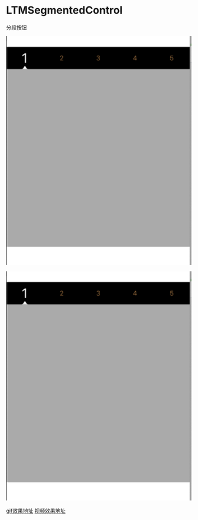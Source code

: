 # LTMSegmentedControl
分段按钮

![效果](https://github.com/Les-Trois-Mousquetaires/LTMSegmentedControl/blob/master/LTMSegmentedControl/effect.png)

![avatar](/LTMSegmentedControl/effect.png)

[gif效果地址](https://share.weiyun.com/RrIILver)
[视频效果地址](https://share.weiyun.com/OHczoY43)
